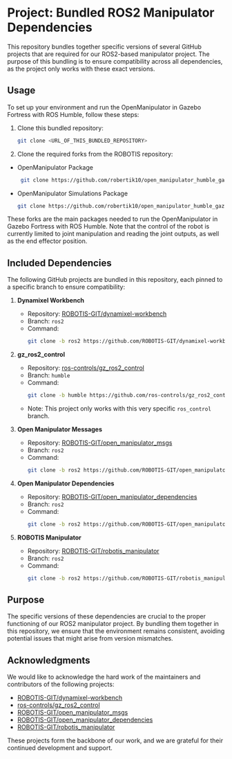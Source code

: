# Project: Bundled ROS2 Manipulator Dependencies

This repository bundles together specific versions of several GitHub projects that are required for our ROS2-based manipulator project.
The purpose of this bundling is to ensure compatibility across all dependencies, as the project only works with these exact versions. 

## Usage

To set up your environment and run the OpenManipulator in Gazebo Fortress with ROS Humble, follow these steps:

1. Clone this bundled repository:
   ```bash
   git clone <URL_OF_THIS_BUNDLED_REPOSITORY>
   ```

2. Clone the required forks from the ROBOTIS repository:
  - OpenManipulator Package
    ```bash
     git clone https://github.com/robertik10/open_manipulator_humble_gazebo_fortress.git
     ```

  - OpenManipulator Simulations Package
    ```bash
    git clone https://github.com/robertik10/open_manipulator_humble_gazebo_fortress_simulations.git
    ```

These forks are the main packages needed to run the OpenManipulator in Gazebo Fortress with ROS Humble.
Note that the control of the robot is currently limited to joint manipulation and reading the joint outputs, as well as the end effector position.

## Included Dependencies

The following GitHub projects are bundled in this repository, each pinned to a specific branch to ensure compatibility:

1. **Dynamixel Workbench**
   - Repository: [ROBOTIS-GIT/dynamixel-workbench](https://github.com/ROBOTIS-GIT/dynamixel-workbench)
   - Branch: `ros2`
   - Command: 
     ```bash
     git clone -b ros2 https://github.com/ROBOTIS-GIT/dynamixel-workbench.git
     ```

2. **gz_ros2_control**
   - Repository: [ros-controls/gz_ros2_control](https://github.com/ros-controls/gz_ros2_control)
   - Branch: `humble`
   - Command: 
     ```bash
     git clone -b humble https://github.com/ros-controls/gz_ros2_control.git
     ```
   - Note: This project only works with this very specific `ros_control` branch.

3. **Open Manipulator Messages**
   - Repository: [ROBOTIS-GIT/open_manipulator_msgs](https://github.com/ROBOTIS-GIT/open_manipulator_msgs)
   - Branch: `ros2`
   - Command: 
     ```bash
     git clone -b ros2 https://github.com/ROBOTIS-GIT/open_manipulator_msgs.git
     ```

4. **Open Manipulator Dependencies**
   - Repository: [ROBOTIS-GIT/open_manipulator_dependencies](https://github.com/ROBOTIS-GIT/open_manipulator_dependencies)
   - Branch: `ros2`
   - Command: 
     ```bash
     git clone -b ros2 https://github.com/ROBOTIS-GIT/open_manipulator_dependencies.git
     ```

5. **ROBOTIS Manipulator**
   - Repository: [ROBOTIS-GIT/robotis_manipulator](https://github.com/ROBOTIS-GIT/robotis_manipulator)
   - Branch: `ros2`
   - Command: 
     ```bash
     git clone -b ros2 https://github.com/ROBOTIS-GIT/robotis_manipulator.git
     ```

## Purpose

The specific versions of these dependencies are crucial to the proper functioning of our ROS2 manipulator project.
By bundling them together in this repository, we ensure that the environment remains consistent, avoiding potential issues that might arise from version mismatches.

## Acknowledgments

We would like to acknowledge the hard work of the maintainers and contributors of the following projects:

- [ROBOTIS-GIT/dynamixel-workbench](https://github.com/ROBOTIS-GIT/dynamixel-workbench)
- [ros-controls/gz_ros2_control](https://github.com/ros-controls/gz_ros2_control)
- [ROBOTIS-GIT/open_manipulator_msgs](https://github.com/ROBOTIS-GIT/open_manipulator_msgs)
- [ROBOTIS-GIT/open_manipulator_dependencies](https://github.com/ROBOTIS-GIT/open_manipulator_dependencies)
- [ROBOTIS-GIT/robotis_manipulator](https://github.com/ROBOTIS-GIT/robotis_manipulator)

These projects form the backbone of our work, and we are grateful for their continued development and support.

